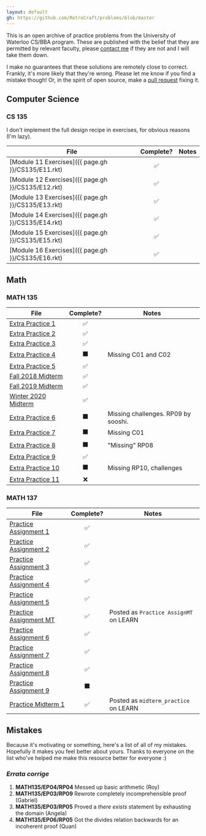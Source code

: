 ```yaml
---
layout: default
gh: https://github.com/RetroCraft/problems/blob/master
---
```


This is an open archive of practice problems from the University of Waterloo CS/BBA program.
These are published with the belief that they are permitted by relevant faculty,
please [contact me](mailto:jahyong@uwaterloo.ca) if they are not and I will take them down.

I make no guarantees that these solutions are remotely close to correct.
Frankly, it's more likely that they're wrong.
Please let me know if you find a mistake though!
Or, in the spirit of open source, make a [pull request](https://github.com/RetroCraft/problems/pulls) fixing it.

## Computer Science

### CS 135

I don't implement the full design recipe in exercises, for obvious reasons (I'm lazy).

| File                                               |     Complete?      | Notes |
| -------------------------------------------------- | :----------------: | ----- |
| [Module 11 Exercises]({{ page.gh }}/CS135/E11.rkt) | :white_check_mark: |       |
| [Module 12 Exercises]({{ page.gh }}/CS135/E12.rkt) | :white_check_mark: |       |
| [Module 13 Exercises]({{ page.gh }}/CS135/E13.rkt) | :white_check_mark: |       |
| [Module 14 Exercises]({{ page.gh }}/CS135/E14.rkt) | :white_check_mark: |       |
| [Module 15 Exercises]({{ page.gh }}/CS135/E15.rkt) | :white_check_mark: |       |
| [Module 16 Exercises]({{ page.gh }}/CS135/E16.rkt) | :white_check_mark: |       |

## Math

### MATH 135

| File                                         |      Complete?       | Notes                               |
| -------------------------------------------- | :------------------: | ----------------------------------- |
| [Extra Practice 1](./MATH135/EP01.pdf)       |  :white_check_mark:  |                                     |
| [Extra Practice 2](./MATH135/EP02.pdf)       |  :white_check_mark:  |                                     |
| [Extra Practice 3](./MATH135/EP03.pdf)       |  :white_check_mark:  |                                     |
| [Extra Practice 4](./MATH135/EP04.pdf)       | :black_large_square: | Missing C01 and C02                 |
| [Extra Practice 5](./MATH135/EP05.pdf)       |  :white_check_mark:  |                                     |
| [Fall 2018 Midterm](./MATH135/MT2018F.pdf)   |  :white_check_mark:  |                                     |
| [Fall 2019 Midterm](./MATH135/MT2019F.pdf)   |  :white_check_mark:  |                                     |
| [Winter 2020 Midterm](./MATH135/MT2020W.pdf) |  :white_check_mark:  |                                     |
| [Extra Practice 6](./MATH135/EP06.pdf)       | :black_large_square: | Missing challenges. RP09 by sooshi. |
| [Extra Practice 7](./MATH135/EP07.pdf)       | :black_large_square: | Missing C01                         |
| [Extra Practice 8](./MATH135/EP08.pdf)       | :black_large_square: | "Missing" RP08                      |
| [Extra Practice 9](./MATH135/EP09.pdf)       |  :white_check_mark:  |                                     |
| [Extra Practice 10](./MATH135/EP10.pdf)      | :black_large_square: | Missing RP10, challenges            |
| [Extra Practice 11](./MATH135/EP11.pdf)      |         :x:          |                                     |

### MATH 137

| File                                         |      Complete?       | Notes                                  |
| -------------------------------------------- | :------------------: | -------------------------------------- |
| [Practice Assignment 1](./MATH137/PA01.pdf)  |  :white_check_mark:  |                                        |
| [Practice Assignment 2](./MATH137/PA02.pdf)  |  :white_check_mark:  |                                        |
| [Practice Assignment 3](./MATH137/PA03.pdf)  |  :white_check_mark:  |                                        |
| [Practice Assignment 4](./MATH137/PA04.pdf)  |  :white_check_mark:  |                                        |
| [Practice Assignment 5](./MATH137/PA05.pdf)  |  :white_check_mark:  |                                        |
| [Practice Assignment MT](./MATH137/PAMT.pdf) |  :white_check_mark:  | Posted as `Practice AssignMT` on LEARN |
| [Practice Assignment 6](./MATH137/PA06.pdf)  |  :white_check_mark:  |                                        |
| [Practice Assignment 7](./MATH137/PA07.pdf)  |  :white_check_mark:  |                                        |
| [Practice Assignment 8](./MATH137/PA08.pdf)  |  :white_check_mark:  |                                        |
| [Practice Assignment 9](./MATH137/PA09.pdf)  | :black_large_square: |                                        |
| [Practice Midterm 1](./MATH137/PM01.pdf)     |  :white_check_mark:  | Posted as `midterm_practice` on LEARN  |

## Mistakes

Because it's motivating or something, here's a list of all of my mistakes.
Hopefully it makes you feel better about yours.
Thanks to everyone on the list who've helped me make this resource better for everyone :)

### _Errata corrige_

1. **MATH135/EP04/RP04** Messed up basic arithmetic (Roy)
2. **MATH135/EP03/RP09** Rewrote completely incomprehensible proof (Gabriel)
3. **MATH135/EP03/RP05** Proved a _there exists_ statement by exhausting the domain (Angela)
4. **MATH135/EP06/RP05** Got the divides relation backwards for an incoherent proof (Quan)
